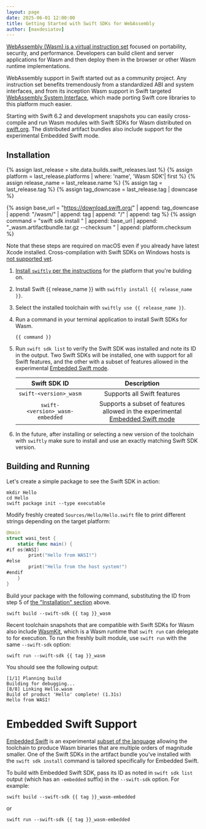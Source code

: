 ```yaml
---
layout: page
date: 2025-06-01 12:00:00
title: Getting Started with Swift SDKs for WebAssembly
author: [maxdesiatov]
---
```


[WebAssembly (Wasm) is a virtual instruction set](https://webassembly.org/) focused on portability, security, and
performance. Developers can build client and server applications for Wasm and then deploy them in the browser or other
Wasm runtime implementations.

WebAssembly support in Swift started out as a community project. Any instruction set benefits tremendously from a
standardized ABI and system interfaces, and from its inception Wasm support in Swift targeted [WebAssembly System
Interface](https://wasi.dev/), which made porting Swift core libraries to this platform much easier.

Starting with Swift 6.2 and development snapshots you can easily cross-compile and run Wasm modules with Swift SDKs for Wasm distributed on [swift.org](https://swift.org/download).
The distributed artifact bundles also include support for the experimental Embedded Swift mode.

## Installation

{% assign last_release = site.data.builds.swift_releases.last %}
{% assign platform = last_release.platforms | where: 'name', 'Wasm SDK'| first %}
{% assign release_name = last_release.name %}
{% assign tag = last_release.tag %}
{% assign tag_downcase = last_release.tag | downcase %}

{% assign base_url = "https://download.swift.org/" | append: tag_downcase | append: "/wasm/" | append: tag | append: "/" | append: tag %}
{% assign command = "swift sdk install " | append: base_url | append: "_wasm.artifactbundle.tar.gz --checksum " | append: platform.checksum %}

Note that these steps are required on macOS even if you already have latest Xcode installed. Cross-compilation with Swift SDKs on Windows hosts is [not supported yet](https://github.com/swiftlang/swift-package-manager/issues/9148). 

1. [Install `swiftly` per the instructions](https://www.swift.org/install/) for the platform that you're bulding on. 

2. Install Swift {{ release_name }} with `swiftly install {{ release_name }}`.

3. Select the installed toolchain with `swiftly use {{ release_name }}`.

4. Run a command in your terminal application to install Swift SDKs for Wasm.
    ```
    {{ command }}
    ```

6. Run `swift sdk list` to verify the Swift SDK was installed and note its ID in the output. Two Swift SDKs will be installed,
one with support for all Swift features, and the other with a subset of features allowed in the experimental [Embedded Swift mode](#embedded-swift-support).

    | Swift SDK ID | Description |
    |:-------:|:-----------:|
    | `swift-<version>_wasm` | Supports all Swift features |
    | `swift-<version>_wasm-embedded` | Supports a subset of features allowed in the experimental [Embedded Swift mode](#embedded-swift-support) |

7. In the future, after installing or selecting a new version of the toolchain with `swiftly` make sure to install and use an exactly matching Swift SDK version.

## Building and Running

Let's create a simple package to see the Swift SDK in action:

```
mkdir Hello
cd Hello
swift package init --type executable
```

Modify freshly created `Sources/Hello/Hello.swift` file to print different strings depending on the target
platform:

```swift
@main
struct wasi_test {
    static func main() {
#if os(WASI)
        print("Hello from WASI!")
#else
        print("Hello from the host system!")
#endif
    }
}
```

Build your package with the following command, substituting the ID from step 5 of [the "Installation" section](#installation) above.

```
swift build --swift-sdk {{ tag }}_wasm
```

Recent toolchain snapshots that are compatible with Swift SDKs for Wasm also include
[WasmKit](https://github.com/swiftwasm/wasmkit/), which is a Wasm runtime that `swift run` can delegate to for
execution. To run the freshly built module, use `swift run` with the same `--swift-sdk` option:

```
swift run --swift-sdk {{ tag }}_wasm
```

You should see the following output:

```
[1/1] Planning build
Building for debugging...
[8/8] Linking Hello.wasm
Build of product 'Hello' complete! (1.31s)
Hello from WASI!
```

# Embedded Swift Support

[Embedded Swift](https://github.com/swiftlang/swift-evolution/blob/main/visions/embedded-swift.md) is an experimental [subset of the language](https://docs.swift.org/embedded/documentation/embedded/languagesubset)
allowing the toolchain to produce Wasm binaries that are multiple orders of magnitude smaller. One of the Swift SDKs in the artifact bundle you've installed
with the `swift sdk install` command is tailored specifically for Embedded Swift.

To build with Embedded Swift SDK, pass its ID as noted in `swift sdk list` output (which has an `-embedded` suffix) in the `--swift-sdk` option. For example:

```
swift build --swift-sdk {{ tag }}_wasm-embedded
```

or

```
swift run --swift-sdk {{ tag }}_wasm-embedded
```
